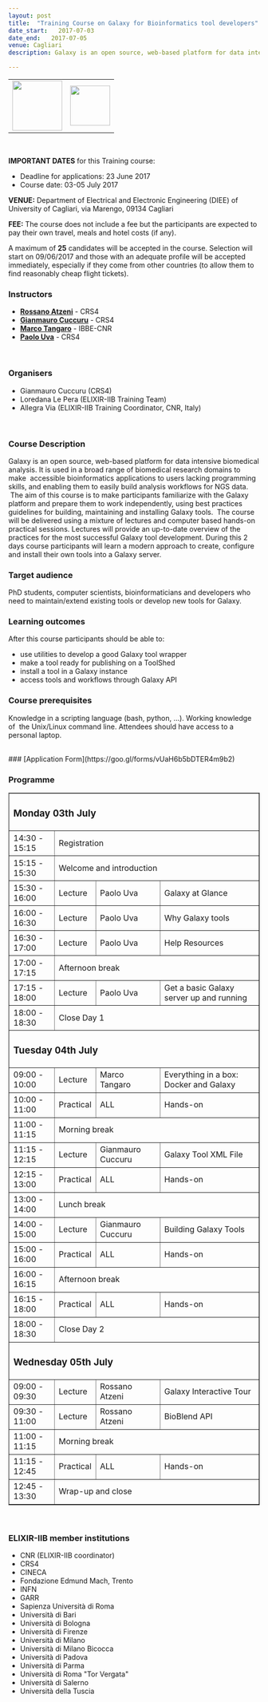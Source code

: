 ```yaml
---
layout: post
title:  "Training Course on Galaxy for Bioinformatics tool developers"
date_start:   2017-07-03
date_end:   2017-07-05
venue: Cagliari
description: Galaxy is an open source, web-based platform for data intensive biomedical analysis. The aim of this course is to make participants familiarize with the Galaxy platform and prepare them to work independently, using best practices guidelines for building, maintaining and installing Galaxy tools. The course will be delivered using a mixture of lectures and computer based hands-on practical sessions. Lectures will provide an up-to-date overview of the practices for the most successful Galaxy tool development. During this 2 days course participants will learn a modern approach to create, configure and install their own tools into a Galaxy server.

---
```


<table border="0" width="600">
  <tr>
    <td><img src="../../../img/logo_elixir_italy.jpg" height="100"></td>
    <td><img src="../../../img/Logo_DIEE_Cagliari.jpg" height="80"></td>
  </tr>
</table>
<br>

**IMPORTANT DATES** for this Training course:

- Deadline for applications: 23 June 2017
- Course date: 03-05 July 2017

**VENUE:**
Department of Electrical and Electronic Engineering (DIEE) of University of Cagliari, via Marengo, 09134 Cagliari


**FEE:** 
The course does not include a fee but the participants are expected to pay their own travel, meals and hotel costs (if any).

A maximum of **25** candidates will be accepted in the course. Selection will start on 09/06/2017 and those with an adequate profile will be accepted immediately, especially if they come from other countries (to allow them to find reasonably cheap flight tickets).
<br>

### Instructors
- [**Rossano Atzeni**](http://www.crs4.it/peopledetails/357/rossano-atzeni/) - CRS4
- [**Gianmauro Cuccuru**](http://www.crs4.it/peopledetails/195/gianmauro-cuccuru/) - CRS4
- [**Marco Tangaro**](../../../instructors/marco_tangaro.html) - IBBE-CNR
- [**Paolo Uva**](http://www.crs4.it/peopledetails/183/paolo-uva/) - CRS4
<br>

### Organisers
- Gianmauro Cuccuru (CRS4)
- Loredana Le Pera (ELIXIR-IIB Training Team)
- Allegra Via (ELIXIR-IIB Training Coordinator, CNR, Italy)
<br>

### Course Description
Galaxy is an open source, web-based platform for data intensive biomedical analysis. It is used in a broad range of biomedical research domains to make  accessible bioinformatics applications to users lacking programming skills, and enabling them to easily build analysis workflows for NGS data.
 The aim of this course is to make participants familiarize with the Galaxy platform and prepare them to work independently, using best practices guidelines for building, maintaining and installing Galaxy tools.
 The course will be delivered using a mixture of lectures and computer based hands-on practical sessions. Lectures will provide an up-to-date overview of the practices for the most successful Galaxy tool development. During this 2 days course participants will learn a modern approach to create, configure and install their own tools into a Galaxy server.
<br>



### Target audience
PhD students, computer scientists, bioinformaticians and developers who need to maintain/extend existing tools or develop new tools for Galaxy.
<br>

### Learning outcomes
After this course participants should be able to:
<ul><li>use utilities to develop a good Galaxy tool wrapper</li>
<li>make a tool ready for publishing on a ToolShed</li>
<li>install a tool in a Galaxy instance</li>
<li>access tools and workflows through Galaxy API</li>
</ul>


### Course prerequisites
Knowledge in a scripting language (bash, python, …). Working knowledge of  the Unix/Linux command line. Attendees should have access to a personal laptop. 

<br>
### [Application Form](https://goo.gl/forms/vUaH6b5bDTER4m9b2) 
<br>

### Programme

<table border="1">
<tr>
   <td colspan="4"><h3>Monday 03th July</h3></td>
</tr>
<tr>
   <td height="50">14:30 - 15:15</td>
   <td colspan="3" height="50">Registration</td>
</tr>
<tr>
   <td height="50">15:15 - 15:30</td>
   <td colspan="3" height="50">Welcome and introduction</td>
</tr>
<tr>
   <td height="50">15:30 - 16:00</td>
   <td height="50">Lecture</td>
   <td height="50">Paolo Uva</td>
   <td height="50">Galaxy at Glance</td>
</tr>
<tr>
   <td height="50">16:00 - 16:30</td>
   <td height="50">Lecture</td>
   <td height="50">Paolo Uva</td>
   <td height="50">Why Galaxy tools</td>
</tr>
<tr>
   <td height="50">16:30 - 17:00</td>
   <td height="50">Lecture</td>
   <td height="50">Paolo Uva</td>
   <td height="50">Help Resources</td>
</tr>
<tr>
   <td height="50">17:00 - 17:15</td>
   <td colspan="3"  height="50">Afternoon break</td>
</tr>
<tr>
   <td height="50">17:15 - 18:00</td>
   <td height="50">Lecture</td>
   <td height="50">Paolo Uva</td>
   <td height="50">Get a basic Galaxy server up and running</td>
</tr>
<tr>
   <td height="50">18:00 - 18:30</td>
   <td colspan="3"  height="50">Close Day 1</td>
</tr>
<tr>
   <td colspan="4"><h3>Tuesday 04th July</h3></td>
</tr>
<tr>
  <td height="50">09:00 - 10:00</td>
  <td height="50">Lecture</td>
  <td height="50">Marco Tangaro</td>
  <td height="50">Everything in a box: Docker and Galaxy</td>
</tr>
<tr>
  <td height="50">10:00 - 11:00</td>
  <td height="50">Practical</td>
  <td height="50">ALL</td>
  <td height="50">Hands-on</td>
</tr>
<tr>
   <td height="50">11:00 - 11:15</td>
   <td colspan="3" height="50">Morning break</td>
</tr>
<tr>
  <td height="50">11:15 - 12:15</td>
  <td height="50">Lecture</td>
  <td height="50">Gianmauro Cuccuru</td>
  <td height="50">Galaxy Tool XML File</td>
</tr>
<tr>
   <td height="50">12:15 - 13:00</td>
   <td height="50">Practical</td>
   <td height="50">ALL</td>
   <td height="50">Hands-on</td>
</tr>
<tr>
   <td height="50">13:00 - 14:00</td>
   <td colspan="3" height="50">Lunch break </td>
</tr>
<tr>
   <td height="50">14:00 - 15:00</td>
   <td height="50">Lecture</td>
   <td height="50">Gianmauro Cuccuru</td>
   <td height="50">Building Galaxy Tools</td>
</tr>
<tr>
   <td height="50">15:00 - 16:00</td>
   <td height="50">Practical</td>
   <td height="50">ALL</td>
   <td height="50">Hands-on</td>
</tr>
<tr>
   <td height="50">16:00 - 16:15</td>
   <td colspan="3"  height="50">Afternoon break</td>
</tr>
<tr>
   <td height="50">16:15 - 18:00</td>
   <td height="50">Practical</td>
   <td height="50">ALL</td>
   <td height="50">Hands-on</td>
</tr>
<tr>
   <td height="50">18:00 - 18:30</td>
   <td colspan="3"  height="50">Close Day 2</td>
</tr>
<tr>
<td colspan="4"><h3>Wednesday 05th July</h3></td>
</tr>
<tr>
<td height="50">09:00 - 09:30</td>
<td height="50">Lecture</td>
<td height="50">Rossano Atzeni</td>
<td height="50">Galaxy Interactive Tour</td>
</tr>
<tr>
<td height="50">09:30 - 11:00</td>
<td height="50">Lecture</td>
<td height="50">Rossano Atzeni</td>
<td height="50">BioBlend API</td>
</tr>
<tr>
   <td height="50">11:00 - 11:15</td>
   <td colspan="3" height="50">Morning break</td>
</tr>
<tr>
   <td height="50">11:15 - 12:45</td>
   <td height="50">Practical</td>
   <td height="50">ALL</td>
   <td height="50">Hands-on</td>
</tr>
<tr>
<td height="50">12:45 - 13:30</td>
<td colspan="3" height="50">Wrap-up and close</td>
</tr>
</table>

<br>

<h3>ELIXIR-IIB member institutions</h3>
<ul>
   <li> CNR (ELIXIR-IIB coordinator)</li>
   <li> CRS4</li>
   <li> CINECA</li>
   <li> Fondazione Edmund Mach, Trento</li>
   <li> INFN</li>
   <li> GARR</li>
   <li> Sapienza Università di Roma</li>
   <li> Università di Bari</li>
   <li> Università di Bologna</li>
   <li> Università di Firenze</li>
   <li> Università di Milano</li>
   <li> Università di Milano Bicocca</li>
   <li> Università di Padova</li>
   <li> Università di Parma</li>
   <li> Università di Roma "Tor Vergata"</li>
   <li> Università di Salerno</li>
   <li> Università della Tuscia </li>
</ul>


